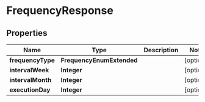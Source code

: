 

# FrequencyResponse


## Properties

Name | Type | Description | Notes
------------ | ------------- | ------------- | -------------
**frequencyType** | **FrequencyEnumExtended** |  |  [optional]
**intervalWeek** | **Integer** |  |  [optional]
**intervalMonth** | **Integer** |  |  [optional]
**executionDay** | **Integer** |  |  [optional]



